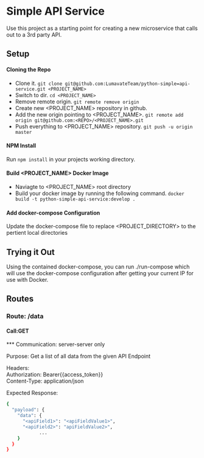 # Simple API Service

Use this project as a starting point for creating a new microservice that calls out to a 3rd party API.

## Setup

#### Cloning the Repo

* Clone it.  `git clone git@github.com:LumavateTeam/python-simple=api-service.git <PROJECT_NAME>`
* Switch to dir.  `cd <PROJECT_NAME>`
* Remove remote origin. `git remote remove origin`
* Create new <PROJECT_NAME> repository in github.
* Add the new origin pointing to <PROJECT_NAME>.  `git remote add origin git@github.com:<REPO>/<PROJECT_NAME>.git`
* Push everything to <PROJECT_NAME> repository.  `git push -u origin master`

#### NPM Install

Run `npm install` in your projects working directory.

#### Build <PROJECT_NAME> Docker Image

* Naviagte to <PROJECT_NAME> root directory
* Build your docker image by running the following command. `docker build -t python-simple-api-service:develop .`

#### Add docker-compose Configuration

Update the docker-compose file to replace <PROJECT_DIRECTORY> to the pertient local directories

## Trying it Out

Using the contained docker-compose, you can run ./run-compose which will use the docker-compose configuration after getting your current IP for use with
Docker.

## Routes

### Route: /data

#### Call:GET

*** Communication: server-server only

Purpose: Get a list of all data from the given API Endpoint

Headers:<br/>
Authorization: Bearer{{access_token}}<br/>
Content-Type: application/json

Expected Response:
```bash
{
  "payload": {
    "data": {
      "<apiField1>": "<apiFieldValue1>",
      "<apiField2>": "apiFieldValue2>",
			...
    }
  }
}
```
